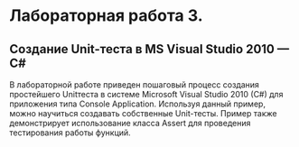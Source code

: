 # Лабораторная работа 3.
## Создание Unit-теста в MS Visual Studio 2010 — C#
В лабораторной работе приведен пошаговый процесс создания простейшего Unitтеста в системе Microsoft Visual Studio 2010 (C#) для приложения типа Console Application.
Используя данный пример, можно научиться создавать собственные Unit-тесты. Пример
также демонстрирует использование класса Assert для проведения тестирования работы
функций.  
 
